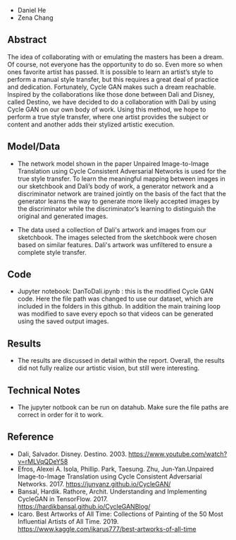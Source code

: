 - Daniel He
- Zena Chang

## Abstract

The idea of collaborating with or emulating the masters has been a dream. Of course, not everyone has the opportunity to do so. Even more so when ones favorite artist has passed. It is possible to learn an artist’s style to perform a manual style transfer, but this requires a great deal of practice and dedication. Fortunately, Cycle GAN makes such a dream reachable. Inspired by the collaborations like those done between Dali and Disney, called Destino, we have decided to do a collaboration with Dali by using Cycle GAN on our own body of work. Using this method, we hope to perform a true style transfer, where one artist provides the subject or content and another adds their stylized artistic execution.

## Model/Data

- The network model shown in the paper Unpaired Image-to-Image Translation using Cycle Consistent Adversarial Networks is used for the true style transfer. To learn the meaningful mapping between images in our sketchbook and Dali’s body of work, a generator network and a discriminator network are trained jointly on the basis of the fact that the generator learns the way to generate more likely accepted images by the discriminator while the discriminator’s learning to distinguish the original and generated images.

- The data used a collection of Dali's artwork and images from our sketchbook. The images selected from the sketchbook were chosen based on similar features. Dali's artwork was unfiltered to ensure a complete style transfer.

## Code

- Jupyter notebook: DanToDali.ipynb : this is the modified Cycle GAN code. Here the file path was changed to use our dataset, which are included in the folders in this github. In addition the main training loop was modified to save every epoch so that videos can be generated using the saved output images.

## Results

- The results are discussed in detail within the report. Overall, the results did not fully realize our artistic vision, but still were interesting. 

## Technical Notes

- The jupyter notbook can be run on datahub. Make sure the file paths are correct in order for it to work.

## Reference

- Dali, Salvador. Disney. Destino. 2003. https://www.youtube.com/watch?v=rMLVqQDeY58
- Efros, Alexei A. Isola, Phillip. Park, Taesung. Zhu, Jun-Yan.Unpaired Image-to-Image Translation using Cycle Consistent Adversarial Networks. 2017. https://junyanz.github.io/CycleGAN/
- Bansal, Hardik. Rathore, Archit. Understanding and Implementing CycleGAN in TensorFlow. 2017. https://hardikbansal.github.io/CycleGANBlog/
- Icaro. Best Artworks of All Time: Collections of Painting of the 50 Most Influential Artists of All Time. 2019. https://www.kaggle.com/ikarus777/best-artworks-of-all-time
